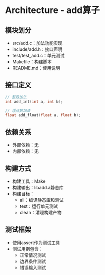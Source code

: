 # Architecture - add算子

## 模块划分
- src/add.c：加法功能实现
- include/add.h：接口声明
- test/test_add.c：单元测试
- Makefile：构建脚本
- README.md：使用说明

## 接口定义
```c
// 整数加法
int add_int(int a, int b);

// 浮点数加法 
float add_float(float a, float b);
```

## 依赖关系
- 外部依赖：无
- 内部依赖：无

## 构建方式
- 构建工具：Make
- 构建输出：libadd.a静态库
- 构建目标：
  - all：编译静态库和测试
  - test：运行单元测试
  - clean：清理构建产物

## 测试框架
- 使用assert作为测试工具
- 测试用例包含：
  - 正常情况测试
  - 边界条件测试
  - 错误输入测试